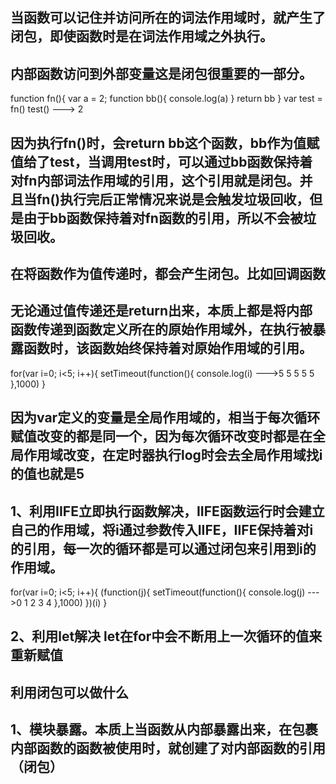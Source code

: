 ## 当函数可以记住并访问所在的词法作用域时，就产生了闭包，即使函数时是在词法作用域之外执行。
## 内部函数访问到外部变量这是闭包很重要的一部分。

function fn(){
    var a = 2;
    function bb(){
        console.log(a)
    }
    return bb
}
var test = fn()
test() ---> 2

## 因为执行fn()时，会return bb这个函数，bb作为值赋值给了test，当调用test时，可以通过bb函数保持着对fn内部词法作用域的引用，这个引用就是闭包。并且当fn()执行完后正常情况来说是会触发垃圾回收，但是由于bb函数保持着对fn函数的引用，所以不会被垃圾回收。
## 在将函数作为值传递时，都会产生闭包。比如回调函数
## 无论通过值传递还是return出来，本质上都是将内部函数传递到函数定义所在的原始作用域外，在执行被暴露函数时，该函数始终保持着对原始作用域的引用。

for(var i=0; i<5; i++){
    setTimeout(function(){
        console.log(i) --->5 5 5 5 5
    },1000)
}
## 因为var定义的变量是全局作用域的，相当于每次循环赋值改变的都是同一个，因为每次循环改变时都是在全局作用域改变，在定时器执行log时会去全局作用域找i的值也就是5
## 1、利用IIFE立即执行函数解决，IIFE函数运行时会建立自己的作用域，将i通过参数传入IIFE，IIFE保持着对i的引用，每一次的循环都是可以通过闭包来引用到i的作用域。
for(var i=0; i<5; i++){
    (function(j){
        setTimeout(function(){
            console.log(j) --->0 1 2 3 4
        },1000)
    })(i)
}
## 2、利用let解决 let在for中会不断用上一次循环的值来重新赋值

## 利用闭包可以做什么
## 1、模块暴露。本质上当函数从内部暴露出来，在包裹内部函数的函数被使用时，就创建了对内部函数的引用（闭包）
